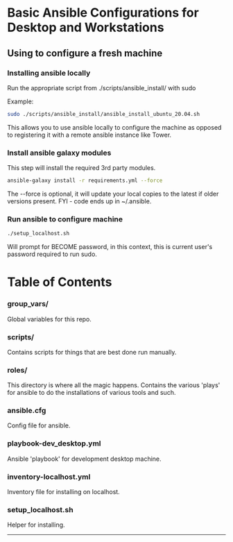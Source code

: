 # Basic Ansible Configurations for Desktop and Workstations

## Using to configure a fresh machine ##

### Installing ansible locally ###

Run the appropriate script from ./scripts/ansible_install/ with sudo

Example:
```bash
sudo ./scripts/ansible_install/ansible_install_ubuntu_20.04.sh
```

This allows you to use ansible locally to configure the machine as opposed to registering it with a remote ansible instance like Tower.

### Install ansible galaxy modules ###
This step will install the required 3rd party modules.
```bash
ansible-galaxy install -r requirements.yml --force
```
 The --force is optional, it will update your local copies to the latest if older versions present.  FYI - code ends up in \~/.ansible.

### Run ansible to configure machine ###

```bash
./setup_localhost.sh
```

Will prompt for BECOME password, in this context, this is current user's password required to run sudo.

# Table of Contents #

### group_vars/ ###
Global variables for this repo.

### scripts/ ###
Contains scripts for things that are best done run manually.

### roles/ ###
This directory is where all the magic happens.  Contains the various 'plays' for ansible to do the installations of various tools and such.

### ansible.cfg ###
Config file for ansible.

### playbook-dev_desktop.yml ###
Ansible 'playbook' for development desktop machine.

### inventory-localhost.yml ###
Inventory file for installing on localhost.

### setup_localhost.sh ###
Helper for installing.

* * *

